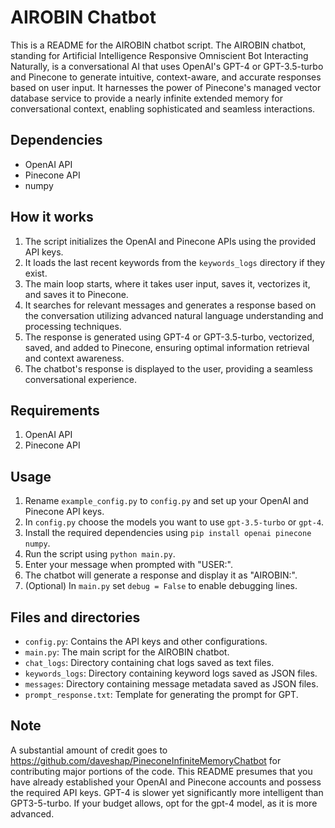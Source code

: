 # AIROBIN Chatbot

This is a README for the AIROBIN chatbot script. The AIROBIN chatbot, standing for Artificial Intelligence Responsive Omniscient Bot Interacting Naturally, is a conversational AI that uses OpenAI's GPT-4 or GPT-3.5-turbo and Pinecone to generate intuitive, context-aware, and accurate responses based on user input. It harnesses the power of Pinecone's managed vector database service to provide a nearly infinite extended memory for conversational context, enabling sophisticated and seamless interactions.

## Dependencies

- OpenAI API
- Pinecone API
- numpy

## How it works

1. The script initializes the OpenAI and Pinecone APIs using the provided API keys.
2. It loads the last recent keywords from the `keywords_logs` directory if they exist.
3. The main loop starts, where it takes user input, saves it, vectorizes it, and saves it to Pinecone.
4. It searches for relevant messages and generates a response based on the conversation utilizing advanced natural language understanding and processing techniques.
5. The response is generated using GPT-4 or GPT-3.5-turbo, vectorized, saved, and added to Pinecone, ensuring optimal information retrieval and context awareness.
6. The chatbot's response is displayed to the user, providing a seamless conversational experience.

## Requirements
1. OpenAI API
2. Pinecone API

## Usage

1. Rename `example_config.py` to `config.py` and set up your OpenAI and Pinecone API keys.
2. In `config.py` choose the models you want to use `gpt-3.5-turbo` or `gpt-4`.
3. Install the required dependencies using `pip install openai pinecone numpy`.
4. Run the script using `python main.py`.
5. Enter your message when prompted with "USER:".
6. The chatbot will generate a response and display it as "AIROBIN:".
7. (Optional) In `main.py` set `debug = False` to enable debugging lines.

## Files and directories

- `config.py`: Contains the API keys and other configurations.
- `main.py`: The main script for the AIROBIN chatbot.
- `chat_logs`: Directory containing chat logs saved as text files.
- `keywords_logs`: Directory containing keyword logs saved as JSON files.
- `messages`: Directory containing message metadata saved as JSON files.
- `prompt_response.txt`: Template for generating the prompt for GPT.

## Note
A substantial amount of credit goes to https://github.com/daveshap/PineconeInfiniteMemoryChatbot for contributing major portions of the code.
This README presumes that you have already established your OpenAI and Pinecone accounts and possess the required API keys. 
GPT-4 is slower yet significantly more intelligent than GPT3-5-turbo. If your budget allows, opt for the gpt-4 model, as it is more advanced. 
